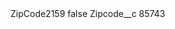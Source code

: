 <?xml version="1.0" encoding="UTF-8"?>
<CustomMetadata xmlns="http://soap.sforce.com/2006/04/metadata" xmlns:xsi="http://www.w3.org/2001/XMLSchema-instance" xmlns:xsd="http://www.w3.org/2001/XMLSchema">
    <label>ZipCode2159</label>
    <protected>false</protected>
    <values>
        <field>Zipcode__c</field>
        <value xsi:type="xsd:string">85743</value>
    </values>
</CustomMetadata>

